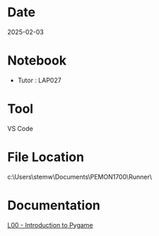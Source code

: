 # Date
2025-02-03

# Notebook
- Tutor : LAP027

# Tool
VS Code

# File Location
c:\Users\stemw\Documents\PEMON1700\Runner\

# Documentation
[L00 - Introduction to Pygame](https://docs.google.com/presentation/d/1hV1eZDS3aVa05LVtJlOuBTPr_YD7UE7e5tYWXT97r14/edit?usp=drive_link)

